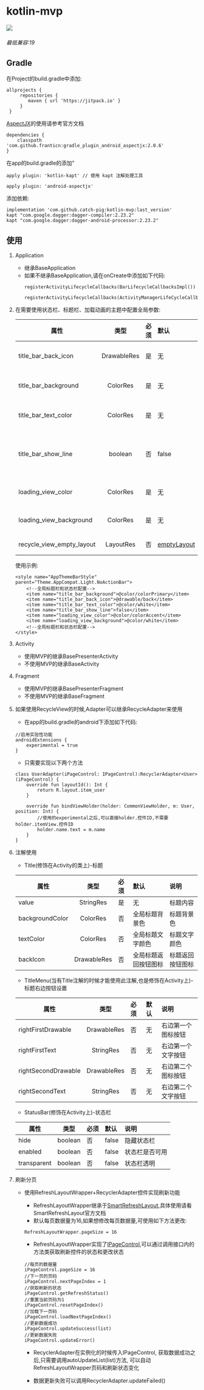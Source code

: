 # kotlin-mvp
[![](https://jitpack.io/v/catch-pig/kotlin-mvp.svg)](https://jitpack.io/#catch-pig/kotlin-mvp)

###### 最低兼容:19
## Gradle
在Project的build.gradle中添加:
```
allprojects {
     repositories {
 	    maven { url 'https://jitpack.io' }
     }
 }
```
    
[AspectJX](https://github.com/HujiangTechnology/gradle_plugin_android_aspectjx)的使用请参考官方文档
    
```
dependencies {
    classpath 'com.github.franticn:gradle_plugin_android_aspectjx:2.0.6'
}
```
在app的build.gradle的添加"
```
apply plugin: 'kotlin-kapt' // 使用 kapt 注解处理工具

apply plugin: 'android-aspectjx'
```
添加依赖:
```
implementation 'com.github.catch-pig:kotlin-mvp:last_version'
kapt "com.google.dagger:dagger-compiler:2.23.2"
kapt "com.google.dagger:dagger-android-processor:2.23.2"
```
## 使用

1. Application
     * 继承BaseApplication
     * 如果不继承BaseApplication,请在onCreate中添加如下代码:
        ```
        registerActivityLifecycleCallbacks(BarLifecycleCallbacksImpl())
        
        registerActivityLifecycleCallbacks(ActivityManagerLifeCycleCallbacksImpl())
        ```
2. 在需要使用状态栏、标题栏、加载动画的主题中配置全局参数:
    
    |属性|类型|必须|默认|说明|
    |---|:---:|:---|:---|:---|
    |title_bar_back_icon|DrawableRes|是|无|标题栏的返回图标|
    |title_bar_background|ColorRes|是|无|标题栏的背景色|
    |title_bar_text_color|ColorRes|是|无|标题栏的文字颜色|
    |title_bar_show_line|boolean|否|false|标题栏的下方的线条是否显示|
    |loading_view_color|ColorRes|是|无|loading动画颜色|
    |loading_view_background|ColorRes|是|无|loading动画背景色|
    |recycle_view_empty_layout|LayoutRes|否|[emptyLayout](./mvp/src/main/res/layout/view_load_empty.xml)|列表空页面|

    使用示例:
    ```
    <style name="AppThemeBarStyle" parent="Theme.AppCompat.Light.NoActionBar">
        <!--全局标题栏和状态栏配置-->
        <item name="title_bar_background">@color/colorPrimary</item>
        <item name="title_bar_back_icon">@drawable/back</item>
        <item name="title_bar_text_color">@color/white</item>
        <item name="title_bar_show_line">false</item>
        <item name="loading_view_color">@color/colorAccent</item>
        <item name="loading_view_background">@color/white</item>
        <!--全局标题栏和状态栏配置-->
    </style>
    ```
3. Activity
    * 使用MVP的继承BasePresenterActivity
    * 不使用MVP的继承BaseActivity
4. Fragment
    * 使用MVP的继承BasePresenterFragment
    * 不使用MVP的继承BaseFragment
5. 如果使用RecycleView的时候,Adapter可以继承RecycleAdapter来使用
    * 在app的build.gradle的android下添加如下代码:
    ```
    //启用实验性功能
    androidExtensions {
        experimental = true
    }
    ```
    * 只需要实现以下两个方法
    ```
    class UserAdapter(iPageControl: IPageControl):RecyclerAdapter<User>(iPageControl) {
        override fun layoutId(): Int {
            return R.layout.item_user
        }
    
        override fun bindViewHolder(holder: CommonViewHolder, m: User, position: Int) {
            //使用的experimental之后,可以直接holder.控件ID,不需要holder.itemView.控件ID
            holder.name.text = m.name
        }
    }
    ```
6. 注解使用
    * Title(修饰在Activity的类上)-标题
    
    |属性|类型|必须|默认|说明|
    |---|:---:|:---|:---|:---|
    |value|StringRes|是|无|标题内容|
    |backgroundColor|ColorRes|否|全局标题背景色|标题背景色|
    |textColor|ColorRes|否|全局标题文字颜色|标题文字颜色|
    |backIcon|DrawableRes|否|全局标题返回按钮图标|标题返回按钮图标|

    * TitleMenu(当有Title注解的时候才能使用此注解,也是修饰在Activity上)-标题右边按钮设置
    
    |属性|类型|必须|默认|说明|
    |---|:---:|:---|:---|:---|
    |rightFirstDrawable|DrawableRes|否|无|右边第一个图标按钮|
    |rightFirstText|StringRes|否|无|右边第一个文字按钮|
    |rightSecondDrawable|DrawableRes|否|无|右边第二个图标按钮|
    |rightSecondText|StringRes|否|无|右边第二个文字按钮|
    
    * StatusBar(修饰在Activity上)-状态栏
    
    |属性|类型|必须|默认|说明|
    |---|:---:|:---|:---|:---|
    |hide|boolean|否|false|隐藏状态栏|
    |enabled|boolean|否|false|状态栏是否可用|
    |transparent|boolean|否|false|状态栏透明|
    
7. 刷新分页
    
    * 使用RefreshLayoutWrapper+RecyclerAdapter控件实现刷新功能
        
        * RefreshLayoutWrapper继承于[SmartRefreshLayout](https://github.com/scwang90/SmartRefreshLayout),具体使用请看SmartRefreshLayout官方文档
        * 默认每页数据量为16,如果想修改每页数据量,可使用如下方法更改:
        ```
        RefreshLayoutWrapper.pageSize = 16
        ```
        * RefreshLayoutWrapper实现了[IPageControl](./mvp/src/main/java/com/catchpig/mvp/widget/refresh/IPageControl.kt),可以通过调用接口内的方法类获取刷新控件的状态和更改状态
        
        ```
        //每页的数据量
        iPageControl.pageSize = 16
        //下一页的页码
        iPageControl.nextPageIndex = 1
        //获取刷新的状态
        iPageControl.getRefreshStatus()
        //重置当前页码为1
        iPageControl.resetPageIndex()
        //加载下一页码
        iPageControl.loadNextPageIndex()
        //更新数据成功
        iPageControl.updateSuccess(list)
        //更新数据失败
        iPageControl.updateError()
        ```
        * RecyclerAdapter在实例化的时候传入IPageControl,
        获取数据成功之后,只需要调用autoUpdateList(list)方法,
        可以自动RefreshLayoutWrapper页码和刷新状态变化
        
        * 数据更新失败可以调用RecyclerAdapter.updateFailed()
        